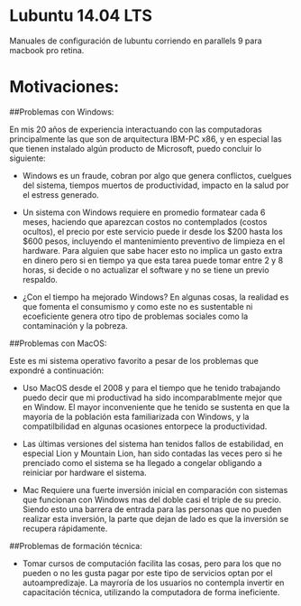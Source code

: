 # Lubuntu 14.04 LTS


Manuales de configuración de lubuntu corriendo en parallels 9 para macbook pro retina.

# Motivaciones:

##Problemas con Windows:

En mis 20 años de experiencia interactuando con las computadoras principalmente las que son de arquitectura IBM-PC x86, y en especial las que tienen instalado algún producto de Microsoft, puedo concluir lo siguiente:

+	Windows es un fraude, cobran por algo que genera conflictos, cuelgues del sistema, tiempos muertos de productividad, impacto en la salud por el estress generado.

+	Un sistema con Windows requiere en promedio formatear cada 6 meses, haciendo que aparezcan costos no contemplados (costos ocultos), el precio por este servicio puede ir desde los $200 hasta los $600 pesos, incluyendo el mantenimiento preventivo de limpieza en el hardware. Para alguien que sabe hacer esto no implica un gasto extra en dinero pero si en tiempo ya que esta tarea puede tomar entre 2 y 8 horas, si decide o no actualizar el software y no se tiene un previo respaldo.

+	¿Con el tiempo ha mejorado Windows? En algunas cosas, la realidad es que fomenta el consumismo y como este no es sustentable ni ecoeficiente genera otro tipo de problemas sociales como la contaminación y la pobreza.

##Problemas con MacOS:

Este es mi sistema operativo favorito a pesar de los problemas que expondré a continuación:

+	Uso MacOS desde el 2008 y para el tiempo que he tenido trabajando puedo decir que mi productivad ha sido incomparablmente mejor que en Window. El mayor inconveniente que he tenido se sustenta en que la mayoría de la población esta familiarizada con Windows, y la compatilbilidad en algunas ocasiones entorpece la productividad.
+	Las últimas versiones del sistema han tenidos fallos de estabilidad, en especial Lion y Mountain Lion, han sido contadas las veces pero si he prenciado como el sistema se ha llegado a congelar obligando a reiniciar por hardware el sistema.

+ 	Mac Requiere una fuerte inversión inicial en comparación con sistemas que funcionan con Windows mas del doble casi el triple de su precio. Siendo esto una barrera de entrada para las personas que no pueden realizar esta inversión, la parte que dejan de lado es que la inversión se recupera rápidamente.

##Problemas de formación técnica:

+	Tomar cursos de computación facilita las cosas, pero para los que no pueden o no les gusta pagar por este tipo de servicios optan por el autoampredizaje. La mayroría de los usuarios no contempla invertir en capacitación técnica, utilizando la computadora de forma ineficiente.
